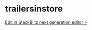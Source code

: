 # trailersinstore

[Edit in StackBlitz next generation editor ⚡️](https://stackblitz.com/~/github.com/poznancafe/trailersinstore)